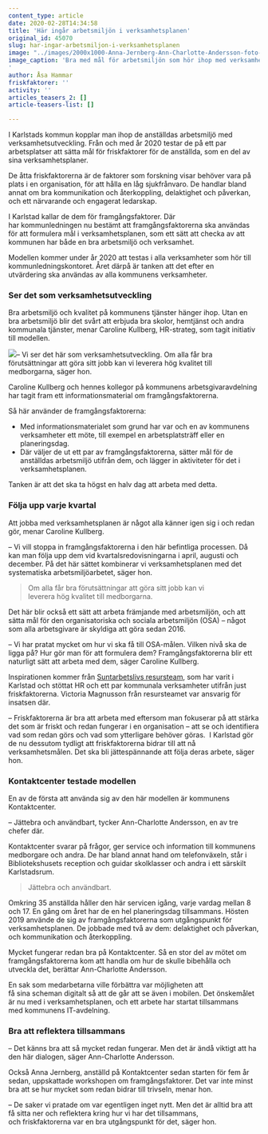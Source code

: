 ```yaml
---
content_type: article
date: 2020-02-28T14:34:58
title: 'Här ingår arbetsmiljön i verksamhetsplanen'
original_id: 45070
slug: har-ingar-arbetsmiljon-i-verksamhetsplanen
image: "../images/2000x1000-Anna-Jernberg-Ann-Charlotte-Andersson-foto-lovisa-lagneryd-karlstads-kommun.jpg"
image_caption: 'Bra med mål för arbetsmiljön som hör ihop med verksamhetsutveckling. Det tycker Anna Jernberg och hennes chef Ann-Charlotte Andersson, på Kontaktcenter i Karlstad. 
'
author: Åsa Hammar
friskfaktorer: ''
activity: ''
articles_teasers_2: []
article-teasers-list: []

---
```


I Karlstads kommun kopplar man ihop de anställdas arbetsmiljö med verksamhetsutveckling. Från och med år 2020 testar de på ett par arbetsplatser att sätta mål för friskfaktorer för de anställda, som en del av sina verksamhetsplaner.

De åtta friskfaktorerna är de faktorer som forskning visar behöver vara på plats i en organisation, för att hålla en låg sjukfrånvaro. De handlar bland annat om bra kommunikation och återkoppling, delaktighet och påverkan, och ett närvarande och engagerat ledarskap.  

I Karlstad kallar de dem för framgångsfaktorer. Där har kommunledningen nu bestämt att framgångsfaktorerna ska användas för att formulera mål i verksamhetsplanen, som ett sätt att checka av att kommunen har både en bra arbetsmiljö och verksamhet.  

Modellen kommer under år 2020 att testas i alla verksamheter som hör till kommunledningskontoret. Året därpå är tanken att det efter en utvärdering ska användas av alla kommunens verksamheter.  

### Ser det som verksamhetsutveckling

Bra arbetsmiljö och kvalitet på kommunens tjänster hänger ihop. Utan en bra arbetsmiljö blir det svårt att erbjuda bra skolor, hemtjänst och andra kommunala tjänster, menar Caroline Kullberg, HR-strateg, som tagit initiativ till modellen.  

[![](https://www.suntarbetsliv.se/wp-content/uploads/2020/02/200x220-caroline-kullberg.jpg)](https://www.suntarbetsliv.se/wp-content/uploads/2020/02/200x220-caroline-kullberg.jpg)– Vi ser det här som verksamhetsutveckling. Om alla får bra förutsättningar att göra sitt jobb kan vi leverera hög kvalitet till medborgarna, säger hon. 

Caroline Kullberg och hennes kollegor på kommunens arbetsgivaravdelning har tagit fram ett informationsmaterial om framgångsfaktorerna.  

Så här använder de framgångsfaktorerna:  

*   Med informationsmaterialet som grund har var och en av kommunens verksamheter ett möte, till exempel en arbetsplatsträff eller en planeringsdag.  
*   Där väljer de ut ett par av framgångsfaktorerna, sätter mål för de anställdas arbetsmiljö utifrån dem, och lägger in aktiviteter för det i verksamhetsplanen.  

Tanken är att det ska ta högst en halv dag att arbeta med detta.  

### Följa upp varje kvartal

Att jobba med verksamhetsplanen är något alla känner igen sig i och redan gör, menar Caroline Kullberg. 

– Vi vill stoppa in framgångsfaktorerna i den här befintliga processen. Då kan man följa upp dem vid kvartalsredovisningarna i april, augusti och december. På det här sättet kombinerar vi verksamhetsplanen med det systematiska arbetsmiljöarbetet, säger hon.   

> Om alla får bra förutsättningar att göra sitt jobb kan vi leverera hög kvalitet till medborgarna.

Det här blir också ett sätt att arbeta främjande med arbetsmiljön, och att sätta mål för den organisatoriska och sociala arbetsmiljön (OSA) – något som alla arbetsgivare är skyldiga att göra sedan 2016.  

– Vi har pratat mycket om hur vi ska få till OSA-målen. Vilken nivå ska de ligga på? Hur gör man för att formulera dem? Framgångsfaktorerna blir ett naturligt sätt att arbeta med dem, säger Caroline Kullberg.  

Inspirationen kommer från [Suntarbetslivs resursteam](https://www.suntarbetsliv.se/suntarbetslivs-resursteam/), som har varit i Karlstad och stöttat HR och ett par kommunala verksamheter utifrån just friskfaktorerna. Victoria Magnusson från resursteamet var ansvarig för insatsen där.  

– Friskfaktorerna är bra att arbeta med eftersom man fokuserar på att stärka det som är friskt och redan fungerar i en organisation – att se och identifiera vad som redan görs och vad som ytterligare behöver göras.  I Karlstad gör de nu dessutom tydligt att friskfaktorerna bidrar till att nå verksamhetsmålen. Det ska bli jättespännande att följa deras arbete, säger hon.

### Kontaktcenter testade modellen

En av de första att använda sig av den här modellen är kommunens Kontaktcenter.  

– Jättebra och användbart, tycker Ann-Charlotte Andersson, en av tre chefer där.  

Kontaktcenter svarar på frågor, ger service och information till kommunens medborgare och andra. De har bland annat hand om telefonväxeln, står i Bibliotekshusets reception och guidar skolklasser och andra i ett särskilt Karlstadsrum.  

> Jättebra och användbart.

Omkring 35 anställda håller den här servicen igång, varje vardag mellan 8 och 17. En gång om året har de en hel planeringsdag tillsammans. Hösten 2019 använde de sig av framgångsfaktorerna som utgångspunkt för verksamhetsplanen. De jobbade med två av dem: delaktighet och påverkan, och kommunikation och återkoppling.  

Mycket fungerar redan bra på Kontaktcenter. Så en stor del av mötet om framgångsfaktorerna kom att handla om hur de skulle bibehålla och utveckla det, berättar Ann-Charlotte Andersson.  

En sak som medarbetarna ville förbättra var möjligheten att få sina scheman digitalt så att de går att se även i mobilen. Det önskemålet är nu med i verksamhetsplanen, och ett arbete har startat tillsammans med kommunens IT-avdelning.  

### Bra att reflektera tillsammans

– Det känns bra att så mycket redan fungerar. Men det är ändå viktigt att ha den här dialogen, säger Ann-Charlotte Andersson. 

Också Anna Jernberg, anställd på Kontaktcenter sedan starten för fem år sedan, uppskattade workshopen om framgångsfaktorer. Det var inte minst bra att se hur mycket som redan bidrar till trivseln, menar hon. 

– De saker vi pratade om var egentligen inget nytt. Men det är alltid bra att få sitta ner och reflektera kring hur vi har det tillsammans, och friskfaktorerna var en bra utgångspunkt för det, säger hon.

